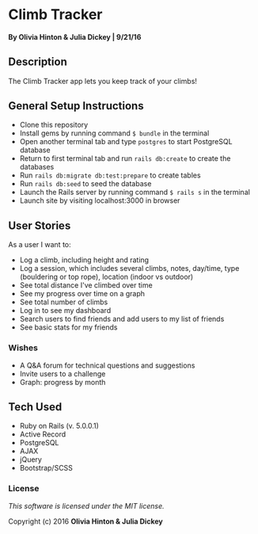 # Climb Tracker

#### By Olivia Hinton & Julia Dickey | 9/21/16

## Description

The Climb Tracker app lets you keep track of your climbs!

## General Setup Instructions

* Clone this repository
* Install gems by running command `$ bundle` in the terminal
* Open another terminal tab and type `postgres` to start PostgreSQL database
* Return to first terminal tab and run `rails db:create` to create the databases
* Run `rails db:migrate db:test:prepare` to create tables
* Run `rails db:seed` to seed the database
* Launch the Rails server by running command `$ rails s` in the terminal
* Launch site by visiting localhost:3000 in browser

## User Stories
As a user I want to:
* Log a climb, including height and rating
* Log a session, which includes several climbs, notes, day/time, type (bouldering or top rope), location (indoor vs outdoor)
* See total distance I've climbed over time
* See my progress over time on a graph
* See total number of climbs
* Log in to see my dashboard
* Search users to find friends and add users to my list of friends
* See basic stats for my friends

### Wishes
* A Q&A forum for technical questions and suggestions
* Invite users to a challenge
* Graph: progress by month

## Tech Used

* Ruby on Rails (v. 5.0.0.1)
* Active Record
* PostgreSQL
* AJAX
* jQuery
* Bootstrap/SCSS

### License

*This software is licensed under the MIT license.*

Copyright (c) 2016 **Olivia Hinton & Julia Dickey**
